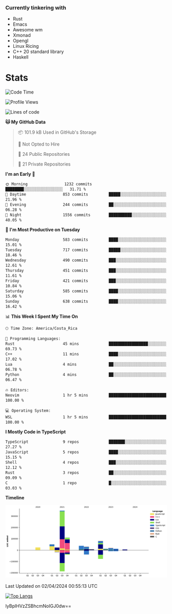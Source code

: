 ### Currently tinkering with
 - Rust
 - Emacs
 - Awesome wm
 - Xmonad
 - Opengl
 - Linux Ricing
 - C++ 20 standard library
 - Haskell

# Stats
<!--START_SECTION:waka-->
![Code Time](http://img.shields.io/badge/Code%20Time-856%20hrs%2056%20mins-blue)

![Profile Views](http://img.shields.io/badge/Profile%20Views-0-blue)

![Lines of code](https://img.shields.io/badge/From%20Hello%20World%20I%27ve%20Written-755.1%20thousand%20lines%20of%20code-blue)

**🐱 My GitHub Data** 

> 📦 101.9 kB Used in GitHub's Storage 
 > 
> 🚫 Not Opted to Hire
 > 
> 📜 24 Public Repositories 
 > 
> 🔑 21 Private Repositories 
 > 
**I'm an Early 🐤** 

```text
🌞 Morning                1232 commits        ████████░░░░░░░░░░░░░░░░░   31.71 % 
🌆 Daytime                853 commits         █████░░░░░░░░░░░░░░░░░░░░   21.96 % 
🌃 Evening                244 commits         ██░░░░░░░░░░░░░░░░░░░░░░░   06.28 % 
🌙 Night                  1556 commits        ██████████░░░░░░░░░░░░░░░   40.05 % 
```
📅 **I'm Most Productive on Tuesday** 

```text
Monday                   583 commits         ████░░░░░░░░░░░░░░░░░░░░░   15.01 % 
Tuesday                  717 commits         █████░░░░░░░░░░░░░░░░░░░░   18.46 % 
Wednesday                490 commits         ███░░░░░░░░░░░░░░░░░░░░░░   12.61 % 
Thursday                 451 commits         ███░░░░░░░░░░░░░░░░░░░░░░   11.61 % 
Friday                   421 commits         ███░░░░░░░░░░░░░░░░░░░░░░   10.84 % 
Saturday                 585 commits         ████░░░░░░░░░░░░░░░░░░░░░   15.06 % 
Sunday                   638 commits         ████░░░░░░░░░░░░░░░░░░░░░   16.42 % 
```


📊 **This Week I Spent My Time On** 

```text
🕑︎ Time Zone: America/Costa_Rica

💬 Programming Languages: 
Rust                     45 mins             █████████████████░░░░░░░░   69.73 % 
C++                      11 mins             ████░░░░░░░░░░░░░░░░░░░░░   17.02 % 
Lua                      4 mins              ██░░░░░░░░░░░░░░░░░░░░░░░   06.78 % 
Python                   4 mins              ██░░░░░░░░░░░░░░░░░░░░░░░   06.47 % 

🔥 Editors: 
Neovim                   1 hr 5 mins         █████████████████████████   100.00 % 

💻 Operating System: 
WSL                      1 hr 5 mins         █████████████████████████   100.00 % 
```

**I Mostly Code in TypeScript** 

```text
TypeScript               9 repos             ███████░░░░░░░░░░░░░░░░░░   27.27 % 
JavaScript               5 repos             ████░░░░░░░░░░░░░░░░░░░░░   15.15 % 
Shell                    4 repos             ███░░░░░░░░░░░░░░░░░░░░░░   12.12 % 
Rust                     3 repos             ██░░░░░░░░░░░░░░░░░░░░░░░   09.09 % 
C                        1 repo              █░░░░░░░░░░░░░░░░░░░░░░░░   03.03 % 
```



**Timeline**

![Lines of Code chart](https://raw.githubusercontent.com/PandeCode/PandeCode/main/assets/bar_graph.png)


 Last Updated on 02/04/2024 00:55:13 UTC
<!--END_SECTION:waka-->
<!-- 
[![PandeCode's GitHub stats](https://github-readme-stats.vercel.app/api?username=PandeCode&theme=dracula&hide_border=true&show_icons=true)](https://github.com/anuraghazra/github-readme-stats)
-->
[![Top Langs](https://github-readme-stats.vercel.app/api/top-langs/?username=PandeCode&layout=compact&theme=dracula&hide_border=true)](https://github.com/anuraghazra/github-readme-stats)

IyBpIHVzZSBhcmNoIGJ0dw==
